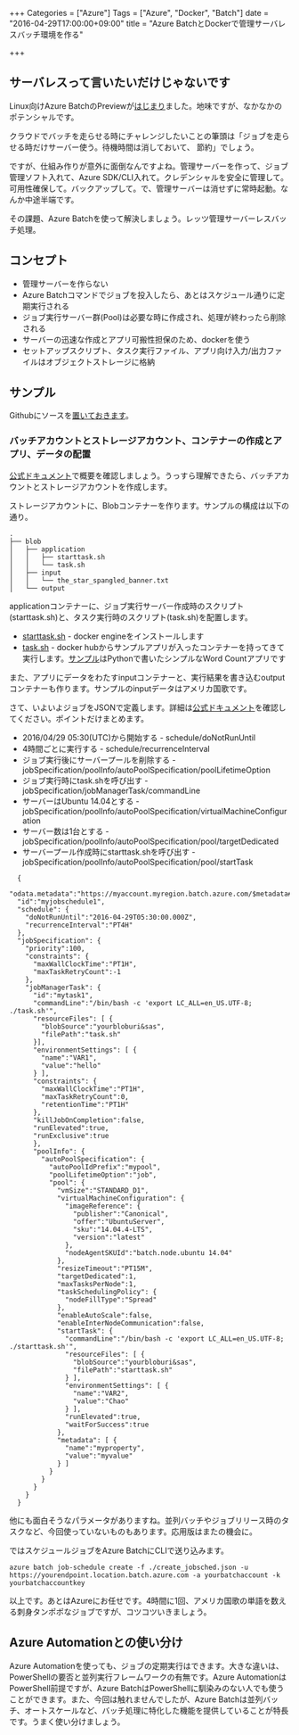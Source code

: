 +++
Categories = ["Azure"]
Tags = ["Azure", "Docker", "Batch"]
date = "2016-04-29T17:00:00+09:00"
title = "Azure BatchとDockerで管理サーバレスバッチ環境を作る"

+++

## サーバレスって言いたいだけじゃないです
Linux向けAzure BatchのPreviewが[はじまり](https://azure.microsoft.com/ja-jp/blog/announcing-support-of-linux-vm-on-azure-batch-service/)ました。地味ですが、なかなかのポテンシャルです。

クラウドでバッチを走らせる時にチャレンジしたいことの筆頭は「ジョブを走らせる時だけサーバー使う。待機時間は消しておいて、
節約」でしょう。

ですが、仕組み作りが意外に面倒なんですよね。管理サーバーを作って、ジョブ管理ソフト入れて、Azure SDK/CLI入れて。クレデンシャルを安全に管理して。可用性確保して。バックアップして。で、管理サーバーは消せずに常時起動。なんか中途半端です。

その課題、Azure Batchを使って解決しましょう。レッツ管理サーバーレスバッチ処理。

## コンセプト

* 管理サーバーを作らない
* Azure Batchコマンドでジョブを投入したら、あとはスケジュール通りに定期実行される
* ジョブ実行サーバー群(Pool)は必要な時に作成され、処理が終わったら削除される
* サーバーの迅速な作成とアプリ可搬性担保のため、dockerを使う
* セットアップスクリプト、タスク実行ファイル、アプリ向け入力/出力ファイルはオブジェクトストレージに格納

## サンプル

Githubにソースを[置いておきます](https://github.com/ToruMakabe/Azure_Batch_Sample)。

### バッチアカウントとストレージアカウント、コンテナーの作成とアプリ、データの配置

[公式ドキュメント](https://azure.microsoft.com/ja-jp/documentation/articles/batch-technical-overview/)で概要を確認しましょう。うっすら理解できたら、バッチアカウントとストレージアカウントを作成します。

ストレージアカウントに、Blobコンテナーを作ります。サンプルの構成は以下の通り。

    .
    ├── blob
    │   ├── application
    │   │   ├── starttask.sh
    │   │   └── task.sh
    │   ├── input
    │   │   └── the_star_spangled_banner.txt
    │   └── output

applicationコンテナーに、ジョブ実行サーバー作成時のスクリプト(starttask.sh)と、タスク実行時のスクリプト(task.sh)を配置します。

* [starttask.sh](https://github.com/ToruMakabe/Azure_Batch_Sample/blob/master/blob/application/starttask.sh) - docker engineをインストールします
* [task.sh](https://github.com/ToruMakabe/Azure_Batch_Sample/blob/master/blob/application/task.sh) - docker hubからサンプルアプリが入ったコンテナーを持ってきて実行します。[サンプル](https://github.com/ToruMakabe/Azure_Batch_Sample/tree/master/docker)はPythonで書いたシンプルなWord Countアプリです

また、アプリにデータをわたすinputコンテナーと、実行結果を書き込むoutputコンテナーも作ります。サンプルのinputデータはアメリカ国歌です。

さて、いよいよジョブをJSONで定義します。詳細は[公式ドキュメント](https://msdn.microsoft.com/en-us/library/azure/dn820158.aspx?f=255&MSPPError=-2147217396)を確認してください。ポイントだけまとめます。

* 2016/04/29 05:30(UTC)から開始する - schedule/doNotRunUntil
* 4時間ごとに実行する - schedule/recurrenceInterval
* ジョブ実行後にサーバープールを削除する - jobSpecification/poolInfo/autoPoolSpecification/poolLifetimeOption
* ジョブ実行時にtask.shを呼び出す  - jobSpecification/jobManagerTask/commandLine
* サーバーはUbuntu 14.04とする - jobSpecification/poolInfo/autoPoolSpecification/virtualMachineConfiguration
* サーバー数は1台とする - jobSpecification/poolInfo/autoPoolSpecification/pool/targetDedicated
* サーバープール作成時にstarttask.shを呼び出す - jobSpecification/poolInfo/autoPoolSpecification/pool/startTask

```    
  {
  "odata.metadata":"https://myaccount.myregion.batch.azure.com/$metadata#jobschedules/@Element",
  "id":"myjobschedule1",
  "schedule": {
    "doNotRunUntil":"2016-04-29T05:30:00.000Z",
    "recurrenceInterval":"PT4H"
  },
  "jobSpecification": {
    "priority":100,
    "constraints": {
      "maxWallClockTime":"PT1H",
      "maxTaskRetryCount":-1
    },
    "jobManagerTask": {
      "id":"mytask1",
      "commandLine":"/bin/bash -c 'export LC_ALL=en_US.UTF-8; ./task.sh'",
      "resourceFiles": [ {
        "blobSource":"yourbloburi&sas",
        "filePath":"task.sh"
      }], 
      "environmentSettings": [ {
        "name":"VAR1",
        "value":"hello"
      } ],
      "constraints": {
        "maxWallClockTime":"PT1H",
        "maxTaskRetryCount":0,
        "retentionTime":"PT1H"
      },
      "killJobOnCompletion":false,
      "runElevated":true,
      "runExclusive":true
      },
      "poolInfo": {
        "autoPoolSpecification": {
          "autoPoolIdPrefix":"mypool",
          "poolLifetimeOption":"job",
          "pool": {
            "vmSize":"STANDARD_D1",
            "virtualMachineConfiguration": {
              "imageReference": {
                "publisher":"Canonical",
                "offer":"UbuntuServer",
                "sku":"14.04.4-LTS",
                "version":"latest"
              },
              "nodeAgentSKUId":"batch.node.ubuntu 14.04"
            },
            "resizeTimeout":"PT15M",
            "targetDedicated":1,
            "maxTasksPerNode":1,
            "taskSchedulingPolicy": {
              "nodeFillType":"Spread"
            },
            "enableAutoScale":false,
            "enableInterNodeCommunication":false,
            "startTask": {
              "commandLine":"/bin/bash -c 'export LC_ALL=en_US.UTF-8; ./starttask.sh'",
              "resourceFiles": [ {
                "blobSource":"yourbloburi&sas",
                "filePath":"starttask.sh"
              } ],
              "environmentSettings": [ {
                "name":"VAR2",
                "value":"Chao"
              } ],
              "runElevated":true,
              "waitForSuccess":true
            },
            "metadata": [ {
              "name":"myproperty",
              "value":"myvalue"
            } ]
          }
        }
      }
    }
  }
```    

他にも面白そうなパラメータがありますね。並列バッチやジョブリリース時のタスクなど、今回使っていないものもあります。応用版はまたの機会に。

ではスケジュールジョブをAzure BatchにCLIで送り込みます。

    azure batch job-schedule create -f ./create_jobsched.json -u https://yourendpoint.location.batch.azure.com -a yourbatchaccount -k yourbatchaccountkey
    
以上です。あとはAzureにお任せです。4時間に1回、アメリカ国歌の単語を数える刺身タンポポなジョブですが、コツコツいきましょう。

## Azure Automationとの使い分け
Azure Automationを使っても、ジョブの定期実行はできます。大きな違いは、PowerShellの要否と並列実行フレームワークの有無です。Azure AutomationはPowerShell前提ですが、Azure BatchはPowerShellに馴染みのない人でも使うことができます。また、今回は触れませんでしたが、Azure Batchは並列バッチ、オートスケールなど、バッチ処理に特化した機能を提供していることが特長です。うまく使い分けましょう。
